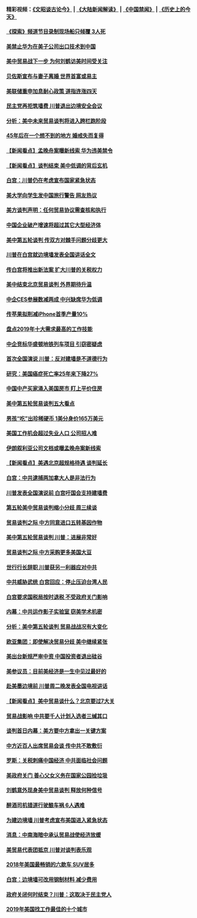 #### 精彩视频：[《文昭谈古论今》](https://github.com/gfw-breaker/wenzhao/blob/master/README.md?t=01101830) | [《大陆新闻解读》](https://github.com/gfw-breaker/ntdtv-comedy/blob/master/README.md?t=01101830) | [《中国禁闻》](https://github.com/gfw-breaker/ntdtv-news/blob/master/README.md?t=01101830) | [《历史上的今天》](https://github.com/gfw-breaker/today-in-history/blob/master/README.md?t=01101830) 

#### [《探索》频道节目录制现场船只倾覆 3人死](../pages/nsc412/n10966232.md?t=01101830) 

#### [美禁止华为在美子公司出口技术到中国](../pages/nsc412/n10966359.md?t=01101830) 

#### [美中贸易战下一步 为何刘鹤访美时间受关注](../pages/nsc412/n10964471.md?t=01101830) 

#### [贝佐斯宣布与妻子离婚 世界首富或易主](../pages/nsc412/n10964638.md?t=01101830) 

#### [美联储重申加息耐心政策 道指连涨四天](../pages/nsc412/n10964591.md?t=01101830) 

#### [民主党再拒筑墙费 川普退出边境安全会议](../pages/nsc412/n10964507.md?t=01101830) 

#### [分析：美中未来贸易谈判将进入跨栏跑阶段](../pages/nsc412/n10964449.md?t=01101830) 

#### [45年后在一个想不到的地方 婚戒失而复得](../pages/nsc412/n10964454.md?t=01101830) 

#### [【新闻看点】孟晚舟案曝新线索 华为违美禁令](../pages/nsc412/n10964307.md?t=01101830) 

#### [【新闻看点】谈判结束 美中低调的背后玄机](../pages/nsc412/n10964036.md?t=01101830) 

#### [白宫：川普仍在考虑宣布国家紧急状态](../pages/nsc412/n10964312.md?t=01101830) 

#### [美大学向学生发中国旅行警告 网友热议](../pages/nsc412/n10964289.md?t=01101830) 

#### [美方谈判声明：任何贸易协议需查核和执行](../pages/nsc412/n10964102.md?t=01101830) 

#### [中国企业破产增速将超过其它大型经济体](../pages/nsc412/n10964069.md?t=01101830) 

#### [美中第五轮谈判 传双方对棘手问题分歧更大](../pages/nsc412/n10964058.md?t=01101830) 

#### [川普在白宫就边境墙发表全国讲话全文](../pages/nsc412/n10964007.md?t=01101830) 

#### [传白宫将推出新法案 扩大川普的关税权力](../pages/nsc412/n10963994.md?t=01101830) 

#### [美中结束北京贸易谈判 外界期待升温](../pages/nsc412/n10962435.md?t=01101830) 

#### [中企CES参展数减两成 中兴缺席华为低调](../pages/nsc412/n10962287.md?t=01101830) 

#### [传苹果拟削减iPhone首季产量10%](../pages/nsc412/n10963240.md?t=01101830) 

#### [盘点2019年十大需求最高的工作技能](../pages/nsc412/n10962606.md?t=01101830) 

#### [中企竞标华盛顿地铁列车项目 引窃密疑虑](../pages/nsc412/n10962276.md?t=01101830) 

#### [首次全国演说 川普：反对建墙是不道德行为](../pages/nsc412/n10962709.md?t=01101830) 

#### [研究：美国癌症死亡率25年来下降27%](../pages/nsc412/n10962370.md?t=01101830) 

#### [中国中产买家涌入美国房市 盯上平价住房](../pages/nsc412/n10962309.md?t=01101830) 

#### [美中第五轮贸易谈判五大看点](../pages/nsc412/n10962359.md?t=01101830) 

#### [男孩“吃”出珍稀硬币 1美分身价165万美元](../pages/nsc412/n10962277.md?t=01101830) 

#### [美国工作机会超过失业人口 公司招人难](../pages/nsc412/n10962132.md?t=01101830) 

#### [伊朗叙利亚公司文档或曝孟晚舟案新线索](../pages/nsc412/n10962067.md?t=01101830) 

#### [【新闻看点】美遇北京超规格待遇 谈判延长](../pages/nsc412/n10961905.md?t=01101830) 

#### [白宫：中共逮捕两加拿大人是非法行为](../pages/nsc412/n10962084.md?t=01101830) 

#### [川普发表全国演说前 白宫吁国会支持建墙费](../pages/nsc412/n10962064.md?t=01101830) 

#### [第五轮美中贸易谈判缩小分歧 周三续谈](../pages/nsc412/n10961892.md?t=01101830) 

#### [贸易谈判之际 中方同意进口五转基因作物](../pages/nsc412/n10961808.md?t=01101830) 

#### [美中第五轮贸易谈判 川普：进展非常好](../pages/nsc412/n10961683.md?t=01101830) 

#### [贸易谈判之际 中方采购更多美国大豆](../pages/nsc412/n10961107.md?t=01101830) 

#### [世行行长辞职 川普获另一利器应对中共](../pages/nsc412/n10961551.md?t=01101830) 

#### [中共威胁武统 白宫回应：停止压迫台湾人民](../pages/nsc412/n10961171.md?t=01101830) 

#### [白宫要求国税局按时退税 不受政府关门影响](../pages/nsc412/n10960626.md?t=01101830) 

#### [内幕：中共运作影子实验室 窃美学术机密](../pages/nsc412/n10960558.md?t=01101830) 

#### [分析：美中第五轮谈判 贸易战战况有大变化](../pages/nsc412/n10960121.md?t=01101830) 

#### [欧亚集团：即使解决贸易分歧 美中继续紧张](../pages/nsc412/n10960173.md?t=01101830) 

#### [美出台新规严审中资 中国投资者退出硅谷](../pages/nsc412/n10960181.md?t=01101830) 

#### [美参议员：目前美经济是一生中见过最好的](../pages/nsc412/n10960085.md?t=01101830) 

#### [赴美墨边境前 川普周二晚发表全国电视讲话](../pages/nsc412/n10960029.md?t=01101830) 

#### [【新闻看点】美中贸易谈什么？北京要过7大关](../pages/nsc412/n10959840.md?t=01101830) 

#### [贸易战影响 中共要千人计划入选者三缄其口](../pages/nsc412/n10959988.md?t=01101830) 

#### [谈判首日内幕：美方要中方拿出一关键方案](../pages/nsc412/n10959854.md?t=01101830) 

#### [中方近百人出席贸易会谈 传中共不敢敷衍](../pages/nsc412/n10959798.md?t=01101830) 

#### [罗斯：关税刺痛中国经济 中共面临社会问题](../pages/nsc412/n10959690.md?t=01101830) 

#### [美政府关门 善心父女义务在国家公园捡垃圾](../pages/nsc412/n10959577.md?t=01101830) 

#### [刘鹤意外现身美中贸易谈判 释放何种信号](../pages/nsc412/n10959526.md?t=01101830) 

#### [醉酒司机错道行驶酿车祸 6人遇难](../pages/nsc412/n10959370.md?t=01101830) 

#### [为建边境墙 川普考虑宣布美国进入紧急状态](../pages/nsc412/n10958507.md?t=01101830) 

#### [消息：中南海暗中承认贸易战使经济放缓](../pages/nsc412/n10958245.md?t=01101830) 

#### [美贸易代表团抵京 川普对谈判表乐观](../pages/nsc412/n10957808.md?t=01101830) 

#### [2018年美国最畅销的六款车 SUV居多](../pages/nsc412/n10953937.md?t=01101830) 

#### [白宫：边境墙可改用钢制材料 减少费用](../pages/nsc412/n10957898.md?t=01101830) 

#### [政府关闭何时结束？川普：这取决于民主党人](../pages/nsc412/n10957915.md?t=01101830) 

#### [2019年美国找工作最佳的十个城市](../pages/nsc412/n10956523.md?t=01101830) 

